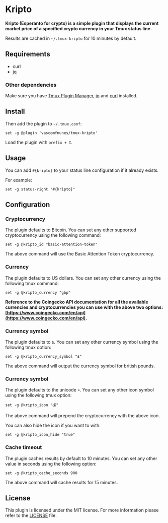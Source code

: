 # Kripto

**Kripto (Esperanto for crypto) is a simple plugin that displays the current market price of a specified crypto
currency in your Tmux status line.**

Results are cached in `~/.tmux-kripto` for 10 minutes by default.

## Requirements

- curl
- jq

### Other dependencies

Make sure you have [Tmux Plugin Manager](https://github.com/tmux-plugins/tpm),
[jq](https://stedolan.github.io/jq/download/) and [curl](https://curl.se/) installed.

## Install

Then add the plugin to `~/.tmux.conf`:

```tmux
set -g @plugin 'vascomfnunes/tmux-kripto'
```

Load the plugin with `prefix + I`.

## Usage

You can add `#{kripto}` to your status line configuration if it already exists.

For example:

```tmux
set -g status-right "#{kripto}"
```

## Configuration

### Cryptocurrency

The plugin defaults to Bitcoin. You can set any other supported cryptocurrency using the following
command:

```
set -g @kripto_id "basic-attention-token"
```

The above command will use the Basic Attention Token cryptocurrency.

### Currency

The plugin defaults to US dollars. You can set any other currency using the following
tmux command:

```
set -g @kripto_currency "gbp"
```

**Reference to the Coingecko API
documentation for all the available currencies and cryptocurrencies you can use with the above two options:
[https://www.coingecko.com/en/api](https://www.coingecko.com/en/api).**

### Currency symbol

The plugin defaults to `$`. You can set any other currency symbol using the following
tmux option:

```
set -g @kripto_currency_symbol "£"
```

The above command will output the currency symbol for british pounds.

### Currency symbol

The plugin defaults to the unicode `¤`. You can set any other icon symbol using the following tmux option:

```
set -g @kripto_icon "💰"
```

The above command will prepend the cryptocurrency with the above icon.

You can also hide the icon if you want to with:

```
set -g @kripto_icon_hide "true"
```

### Cache timeout

The plugin caches results by default to 10 minutes. You can set any other value in seconds using the following
option:

```
set -g @kripto_cache_seconds 900
```

The above command will cache results for 15 minutes.

## License

This plugin is licensed under the MIT license. For more information please refer
to the [LICENSE](https://github.com/vascomfnunes/tmux-clima/LICENSE) file.
